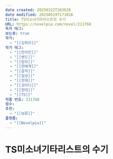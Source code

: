 ```yaml
---
date created: 20250322T203620
date modified: 20250519T171016
title: TS미소녀기타리스트의 수기
URL: https://novelpia.com/novel/211768
독자 태그: 
보는중: true
작가:
  - "[[김취미]]"
작가 태그:
  - "[[먼치킨]]"
  - "[[밴드]]"
  - "[[빙의]]"
  - "[[연예계]]"
  - "[[음악]]"
  - "[[일상]]"
  - "[[천재]]"
  - "[[코미디]]"
  - "[[현대]]"
  - "[[TS]]"
작품 번호: 211768
점수: 
추천:
  - "[[보류]]"
플랫폼:
  - "[[Novelpia]]"
---
```


# TS미소녀기타리스트의 수기
